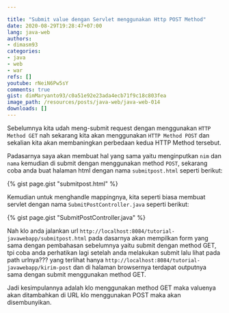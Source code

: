 ```yaml
---

title: "Submit value dengan Servlet menggunakan Http POST Method"
date: 2020-08-29T19:28:47+07:00
lang: java-web
authors:
- dimasm93
categories:
- java
- web
- war
refs: []
youtube: rNeiN6Pw5sY
comments: true
gist: dimMaryanto93/c0a51e92e23ada4ecb71f9c18c803fea
image_path: /resources/posts/java-web/java-web-014
downloads: []
---
```


Sebelumnya kita udah meng-submit request dengan menggunakan `HTTP Method GET` nah sekarang kita akan menggunakan `HTTP Method POST` dan sekalian kita akan membaningkan perbedaan kedua HTTP Method tersebut.

<!--more-->

Padasarnya saya akan membuat hal yang sama yaitu menginputkan `nim` dan `nama` kemudian di submit dengan menggunakan method `POST`, sekarang coba anda buat halaman html dengan nama `submitpost.html` seperti berikut:

{% gist page.gist "submitpost.html" %}

Kemudian untuk menghandle mappingnya, kita seperti biasa membuat servlet dengan nama `SubmitPostController.java` seperti berikut:

{% gist page.gist "SubmitPostController.java" %}

Nah klo anda jalankan url `http://localhost:8084/tutorial-javawebapp/submitpost.html` pada dasarnya akan mempilkan form yang sama dengan pembahasan sebelumnya yaitu submit dengan method GET, tpi coba anda perhatikan lagi setelah anda melakukan submit lalu lihat pada path urlnya??? yang terlihat hanya `http://localhost:8084/tutorial-javawebapp/kirim-post` dan di halaman browsernya terdapat outputnya sama dengan submit menggunakan method GET.

Jadi kesimpulannya adalah klo menggunakan method GET maka valuenya akan ditambahkan di URL klo menggunakan POST maka akan disembunyikan.
